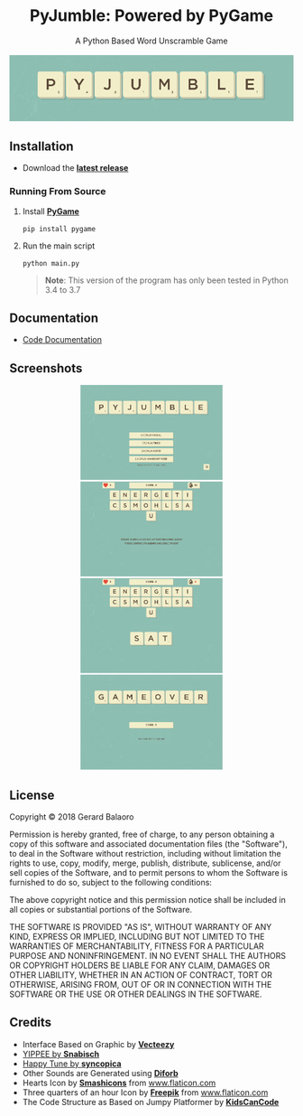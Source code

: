 <h1 align="center">PyJumble: Powered by PyGame</h1>
<p align="center">
    A Python Based Word Unscramble Game<br><br>
    <img src="docs/screens/00-title.png">
</p>



## Installation

* Download the **[latest release](https://github.com/GerardBalaoro/PyJumble/releases)**

### Running From Source

1. Install **[PyGame](https://www.pygame.org/)**
   ```
   pip install pygame
   ```

2. Run the main script
   ```
   python main.py
   ```
   > **Note**: This version of the program has only been tested in Python 3.4 to 3.7


## Documentation

* [Code Documentation](docs/Documentation.md)


## Screenshots

<p align="center">
    <img width="50%" src="docs/screens/01-start.png">
    <img width="50%" src="docs/screens/02-game.png">
    <img width="50%" src="docs/screens/03-game.png">
    <img width="50%" src="docs/screens/04-over.png">
</p>



## License

Copyright © 2018 Gerard Balaoro 

Permission is hereby granted, free of charge, to any person obtaining a copy of this software and associated documentation files (the "Software"), to deal in the Software without restriction, including without limitation the rights to use, copy, modify, merge, publish, distribute, sublicense, and/or sell copies of the Software, and to permit persons to whom the Software is furnished to do so, subject to the following conditions: 

The above copyright notice and this permission notice shall be included in all copies or substantial portions of the Software. 

THE SOFTWARE IS PROVIDED "AS IS", WITHOUT WARRANTY OF ANY KIND, EXPRESS OR IMPLIED, INCLUDING BUT NOT LIMITED TO THE WARRANTIES OF MERCHANTABILITY, FITNESS FOR A PARTICULAR PURPOSE AND NONINFRINGEMENT. IN NO EVENT SHALL THE AUTHORS OR COPYRIGHT HOLDERS BE LIABLE FOR ANY CLAIM, DAMAGES OR OTHER LIABILITY, WHETHER IN AN ACTION OF CONTRACT, TORT OR OTHERWISE, ARISING FROM, OUT OF OR IN CONNECTION WITH THE SOFTWARE OR THE USE OR OTHER DEALINGS IN THE SOFTWARE.



## Credits

* Interface Based on Graphic by **[Vecteezy](https://www.vecteezy.com)**
* [YIPPEE by **Snabisch**](https://opengameart.org/content/yippee)
* [Happy Tune by **syncopica**](https://opengameart.org/content/happy-tune)
* Other Sounds are Generated using **[Diforb](http://diforb.com)**
* Hearts Icon by **[Smashicons](https://smashicons.com/)** from www.flaticon.com
* Three quarters of an hour Icon by **[Freepik](http://www.freepik.com/)** from www.flaticon.com
* The Code Structure as Based on Jumpy Platformer by **[KidsCanCode](http://kidscancode.org/)**
